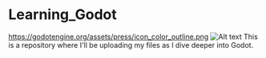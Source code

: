 # Learning_Godot
https://godotengine.org/assets/press/icon_color_outline.png
![Alt text](https://godotengine.org/assets/press/icon_color_outline.png "a title")
This is a repository where I'll be uploading my files as I dive deeper into Godot.
